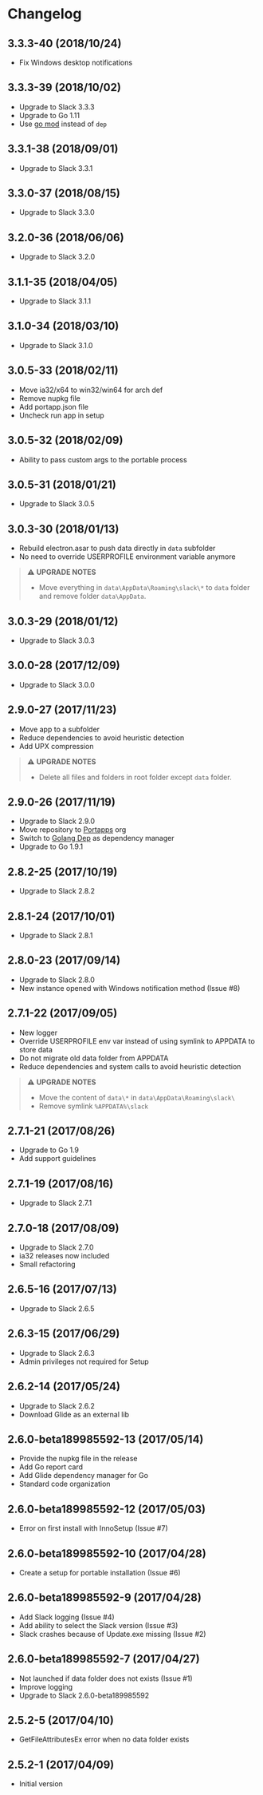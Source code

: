 # Changelog

## 3.3.3-40 (2018/10/24)

* Fix Windows desktop notifications

## 3.3.3-39 (2018/10/02)

* Upgrade to Slack 3.3.3
* Upgrade to Go 1.11
* Use [go mod](https://golang.org/cmd/go/#hdr-Module_maintenance) instead of `dep`

## 3.3.1-38 (2018/09/01)

* Upgrade to Slack 3.3.1

## 3.3.0-37 (2018/08/15)

* Upgrade to Slack 3.3.0

## 3.2.0-36 (2018/06/06)

* Upgrade to Slack 3.2.0

## 3.1.1-35 (2018/04/05)

* Upgrade to Slack 3.1.1

## 3.1.0-34 (2018/03/10)

* Upgrade to Slack 3.1.0

## 3.0.5-33 (2018/02/11)

* Move ia32/x64 to win32/win64 for arch def
* Remove nupkg file
* Add portapp.json file
* Uncheck run app in setup

## 3.0.5-32 (2018/02/09)

* Ability to pass custom args to the portable process

## 3.0.5-31 (2018/01/21)

* Upgrade to Slack 3.0.5

## 3.0.3-30 (2018/01/13)

* Rebuild electron.asar to push data directly in `data` subfolder
* No need to override USERPROFILE environment variable anymore

> :warning: **UPGRADE NOTES**
> * Move everything in `data\AppData\Roaming\slack\*` to `data` folder and remove folder `data\AppData`.

## 3.0.3-29 (2018/01/12)

* Upgrade to Slack 3.0.3

## 3.0.0-28 (2017/12/09)

* Upgrade to Slack 3.0.0

## 2.9.0-27 (2017/11/23)

* Move app to a subfolder
* Reduce dependencies to avoid heuristic detection
* Add UPX compression

> :warning: **UPGRADE NOTES**
> * Delete all files and folders in root folder except `data` folder.

## 2.9.0-26 (2017/11/19)

* Upgrade to Slack 2.9.0
* Move repository to [Portapps](https://github.com/portapps) org
* Switch to [Golang Dep](https://github.com/golang/dep) as dependency manager
* Upgrade to Go 1.9.1

## 2.8.2-25 (2017/10/19)

* Upgrade to Slack 2.8.2

## 2.8.1-24 (2017/10/01)

* Upgrade to Slack 2.8.1

## 2.8.0-23 (2017/09/14)

* Upgrade to Slack 2.8.0
* New instance opened with Windows notification method (Issue #8)

## 2.7.1-22 (2017/09/05)

* New logger
* Override USERPROFILE env var instead of using symlink to APPDATA to store data
* Do not migrate old data folder from APPDATA
* Reduce dependencies and system calls to avoid heuristic detection

> :warning: **UPGRADE NOTES**
> * Move the content of `data\*` in `data\AppData\Roaming\slack\`
> * Remove symlink `%APPDATA%\slack`

## 2.7.1-21 (2017/08/26)

* Upgrade to Go 1.9
* Add support guidelines

## 2.7.1-19 (2017/08/16)

* Upgrade to Slack 2.7.1

## 2.7.0-18 (2017/08/09)

* Upgrade to Slack 2.7.0
* ia32 releases now included
* Small refactoring

## 2.6.5-16 (2017/07/13)

* Upgrade to Slack 2.6.5

## 2.6.3-15 (2017/06/29)

* Upgrade to Slack 2.6.3
* Admin privileges not required for Setup

## 2.6.2-14 (2017/05/24)

* Upgrade to Slack 2.6.2
* Download Glide as an external lib

## 2.6.0-beta189985592-13 (2017/05/14)

* Provide the nupkg file in the release
* Add Go report card 
* Add Glide dependency manager for Go
* Standard code organization

## 2.6.0-beta189985592-12 (2017/05/03)

* Error on first install with InnoSetup (Issue #7)

## 2.6.0-beta189985592-10 (2017/04/28)

* Create a setup for portable installation (Issue #6)

## 2.6.0-beta189985592-9 (2017/04/28)

* Add Slack logging (Issue #4)
* Add ability to select the Slack version (Issue #3)
* Slack crashes because of Update.exe missing (Issue #2)

## 2.6.0-beta189985592-7 (2017/04/27)

* Not launched if data folder does not exists (Issue #1)
* Improve logging
* Upgrade to Slack 2.6.0-beta189985592

## 2.5.2-5 (2017/04/10)

* GetFileAttributesEx error when no data folder exists

## 2.5.2-1 (2017/04/09)

* Initial version
